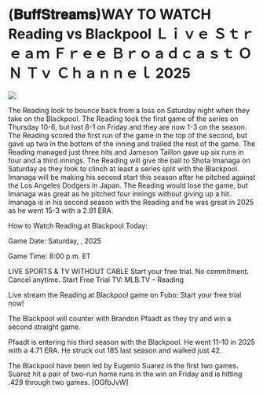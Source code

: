 # (𝐁𝐮𝐟𝐟𝐒𝐭𝐫𝐞𝐚𝐦𝐬)WAY TO WATCH Reading vs Blackpool Ｌｉｖｅ Ｓｔｒｅａｍ Ｆｒｅｅ Ｂｒｏａｄｃａｓｔ ＯＮ Ｔｖ Ｃｈａｎｎｅｌ  2025  
  
  
[![](https://i.imgur.com/qSNzIqt.png)](https://movie.rssnews.media/nzfkTcm.php)  
  
The Reading look to bounce back from a loss on Saturday night when they take on the Blackpool. The Reading took the first game of the series on Thursday 10-6, but lost 8-1 on Friday and they are now 1-3 on the season. The Reading scored the first run of the game in the top of the second, but gave up two in the bottom of the inning and trailed the rest of the game. The Reading managed just three hits and Jameson Taillon gave up six runs in four and a third innings. The Reading will give the ball to Shota Imanaga on Saturday as they look to clinch at least a series split with the Blackpool. Imanaga will be making his second start this season after he pitched against the Los Angeles Dodgers in Japan. The Reading would lose the game, but Imanaga was great as he pitched four innings without giving up a hit. Imanaga is in his second season with the Reading and he was great in 2025 as he went 15-3 with a 2.91 ERA.

How to Watch Reading at Blackpool Today:

Game Date: Saturday, , 2025

Game Time: 8:00 p.m. ET

LIVE SPORTS & TV WITHOUT CABLE
Start your free trial. No commitment. Cancel anytime.
Start Free Trial
TV: MLB.TV – Reading

Live stream the Reading at Blackpool game on Fubo: Start your free trial now!

The Blackpool will counter with Brandon Pfaadt as they try and win a second straight game.

Pfaadt is entering his third season with the Blackpool. He went 11-10 in 2025 with a 4.71 ERA. He struck out 185 last season and walked just 42.

The Blackpool have been led by Eugenio Suarez in the first two games. Suarez hit a pair of two-run home runs in the win on Friday and is hitting .429 through two games. [OGfbJvW]